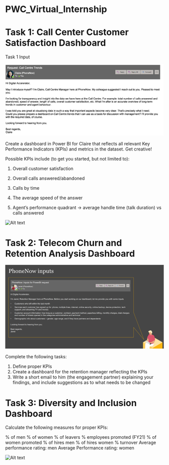 # PWC_Virtual_Internship

# Task 1: Call Center Customer Satisfaction Dashboard

Task 1 Input

![Alt text](https://github.com/patelyuvi/PWC_virtual_internship/blob/main/Task%201.png)

Create a dashboard in Power BI for Claire that reflects all relevant Key Performance Indicators (KPIs) and metrics in the dataset. Get creative! 

Possible KPIs include (to get you started, but not limited to):

1. Overall customer satisfaction

2. Overall calls answered/abandoned

3. Calls by time

4. The average speed of the answer

5. Agent’s performance quadrant -> average handle time (talk duration) vs calls answered

 ![Alt text](https://github.com/patelyuvi/PWC_virtual_internship/blob/main/Call%20Centre%20pwc.pbix)  

# Task 2: Telecom Churn and Retention Analysis Dashboard

![Alt text](https://github.com/patelyuvi/PWC_virtual_internship/blob/main/Task%202.png)

Complete the following tasks:

1. Define proper KPIs
2. Create a dashboard for the retention manager reflecting the KPIs
3. Write a short email to him (the engagement partner) explaining your findings, and include suggestions as to what needs to be changed


# Task 3: Diversity and Inclusion Dashboard

Calculate the following measures for proper KPIs:

% of men
% of women
% of leavers
% employees promoted (FY21)
% of women promoted
% of hires men
% of hires women
% turnover 
Average performance rating: men
Average Performance rating: women


 ![Alt text](https://github.com/patelyuvi/PWC_virtual_internship/blob/main/Diversity%20%26%20Inclusion.pbix)  


   
